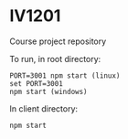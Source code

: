 # IV1201
Course project repository

To run, in root directory:
```
PORT=3001 npm start (linux)
set PORT=3001
npm start (windows)
```

In client directory:
```
npm start
```
